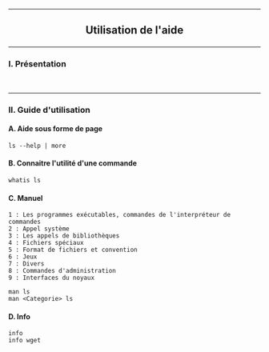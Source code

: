 ------------------------------------------------------------------------------------------------------------------------------------------------------------------------------------------------------------------------------------------------------------
## <p align='center'> Utilisation de l'aide </p>

------------------------------------------------------------------------------------------------------------------------------------------------------------------------------------------------------------------------------------------------------------
### I. Présentation

<br />

------------------------------------------------------------------------------------------------------------------------------------------------------------------------------------------------------------------------------------------------------------
### II. Guide d'utilisation
#### A. Aide sous forme de page
```
ls --help | more
```
#### B. Connaitre l'utilité d'une commande
```
whatis ls
```
#### C. Manuel
```
1 : Les programmes exécutables, commandes de l'interpréteur de commandes
2 : Appel système
3 : Les appels de bibliothèques
4 : Fichiers spéciaux
5 : Format de fichiers et convention
6 : Jeux
7 : Divers
8 : Commandes d'administration
9 : Interfaces du noyaux
```
```
man ls
man <Categorie> ls
```

#### D. Info
```
info
info wget
```
